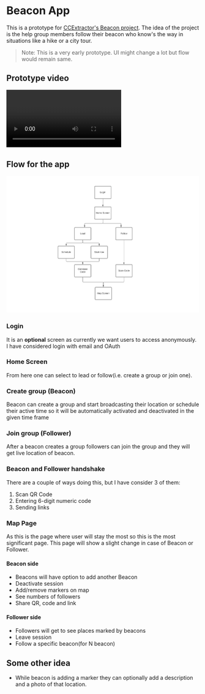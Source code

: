 # Beacon App

This is a prototype for [CCExtractor's Beacon project](https://ccextractor.org/public/gsoc/beacon/). The idea of the project is the help group members follow their beacon who know's the way in situations like a hike or a city tour.

> Note: This is a very early prototype. UI might change a lot but flow would remain same.

## Prototype video

![video example](media/video.mp4)

## Flow for the app

![User flow](media/user_flow.png)

### Login

It is an **optional** screen as currently we want users to access anonymously.
I have considered login with email and OAuth

### Home Screen

From here one can select to lead or follow(i.e. create a group or join one).

### Create group (Beacon)

Beacon can create a group and start broadcasting their location or schedule their active time so it will be automatically activated and deactivated in the given time frame

### Join group (Follower)

After a beacon creates a group followers can join the group and they will get live location of beacon.

### Beacon and Follower handshake

There are a couple of ways doing this, but I have consider 3 of them:
1. Scan QR Code
2. Entering 6-digit numeric code
3. Sending links

### Map Page

As this is the page where user will stay the most so this is the most significant page. This page will show a slight change in case of Beacon or Follower.

#### Beacon side

- Beacons will have option to add another Beacon
- Deactivate session
- Add/remove markers on map
- See numbers of followers
- Share QR, code and link

#### Follower side

- Followers will get to see places marked by beacons
- Leave session
- Follow a specific beacon(for N beacon)

## Some other idea

- While beacon is adding a marker they can optionally add a description and a photo of that location.